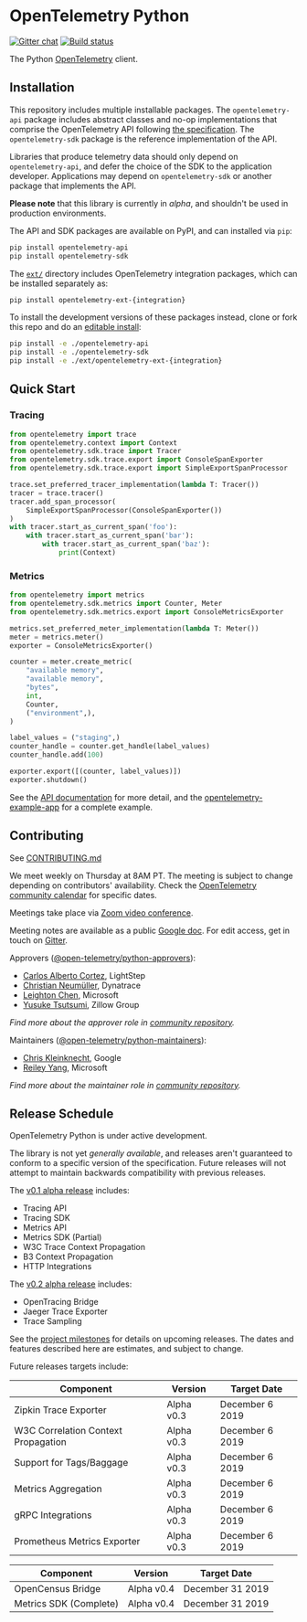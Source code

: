 # OpenTelemetry Python
[![Gitter chat](https://img.shields.io/gitter/room/opentelemetry/opentelemetry-python)](https://gitter.im/open-telemetry/opentelemetry-python)
[![Build status](https://travis-ci.org/open-telemetry/opentelemetry-python.svg?branch=master)](https://travis-ci.org/open-telemetry/opentelemetry-python)

The Python [OpenTelemetry](https://opentelemetry.io/) client.

## Installation

This repository includes multiple installable packages. The `opentelemetry-api`
package includes abstract classes and no-op implementations that comprise the OpenTelemetry API following
[the
specification](https://github.com/open-telemetry/opentelemetry-specification).
The `opentelemetry-sdk` package is the reference implementation of the API.

Libraries that produce telemetry data should only depend on `opentelemetry-api`,
and defer the choice of the SDK to the application developer. Applications may
depend on `opentelemetry-sdk` or another package that implements the API.

**Please note** that this library is currently in _alpha_, and shouldn't be
used in production environments.

The API and SDK packages are available on PyPI, and can installed via `pip`:

```sh
pip install opentelemetry-api
pip install opentelemetry-sdk
```

The
[`ext/`](https://github.com/open-telemetry/opentelemetry-python/tree/master/ext)
directory includes OpenTelemetry integration packages, which can be installed
separately as:

```sh
pip install opentelemetry-ext-{integration}
```

To install the development versions of these packages instead, clone or fork
this repo and do an [editable
install](https://pip.pypa.io/en/stable/reference/pip_install/#editable-installs):

```sh
pip install -e ./opentelemetry-api
pip install -e ./opentelemetry-sdk
pip install -e ./ext/opentelemetry-ext-{integration}
```

## Quick Start

### Tracing

```python
from opentelemetry import trace
from opentelemetry.context import Context
from opentelemetry.sdk.trace import Tracer
from opentelemetry.sdk.trace.export import ConsoleSpanExporter
from opentelemetry.sdk.trace.export import SimpleExportSpanProcessor

trace.set_preferred_tracer_implementation(lambda T: Tracer())
tracer = trace.tracer()
tracer.add_span_processor(
    SimpleExportSpanProcessor(ConsoleSpanExporter())
)
with tracer.start_as_current_span('foo'):
    with tracer.start_as_current_span('bar'):
        with tracer.start_as_current_span('baz'):
            print(Context)
```

### Metrics

```python
from opentelemetry import metrics
from opentelemetry.sdk.metrics import Counter, Meter
from opentelemetry.sdk.metrics.export import ConsoleMetricsExporter

metrics.set_preferred_meter_implementation(lambda T: Meter())
meter = metrics.meter()
exporter = ConsoleMetricsExporter()

counter = meter.create_metric(
    "available memory",
    "available memory",
    "bytes",
    int,
    Counter,
    ("environment",),
)

label_values = ("staging",)
counter_handle = counter.get_handle(label_values)
counter_handle.add(100)

exporter.export([(counter, label_values)])
exporter.shutdown()
```

See the [API
documentation](https://open-telemetry.github.io/opentelemetry-python/) for more
detail, and the
[opentelemetry-example-app](./examples/opentelemetry-example-app/README.rst)
for a complete example.

## Contributing

See [CONTRIBUTING.md](CONTRIBUTING.md)

We meet weekly on Thursday at 8AM PT. The meeting is subject to change depending on contributors' availability. Check the [OpenTelemetry community calendar](https://calendar.google.com/calendar/embed?src=google.com_b79e3e90j7bbsa2n2p5an5lf60%40group.calendar.google.com) for specific dates.

Meetings take place via [Zoom video conference](https://zoom.us/j/6729396170).

Meeting notes are available as a public [Google doc](https://docs.google.com/document/d/1CIMGoIOZ-c3-igzbd6_Pnxx1SjAkjwqoYSUWxPY8XIs/edit). For edit access, get in touch on [Gitter](https://gitter.im/open-telemetry/opentelemetry-python).

Approvers ([@open-telemetry/python-approvers](https://github.com/orgs/open-telemetry/teams/python-approvers)):

- [Carlos Alberto Cortez](https://github.com/carlosalberto), LightStep
- [Christian Neumüller](https://github.com/Oberon00), Dynatrace
- [Leighton Chen](https://github.com/lzchen), Microsoft
- [Yusuke Tsutsumi](https://github.com/toumorokoshi), Zillow Group

*Find more about the approver role in [community repository](https://github.com/open-telemetry/community/blob/master/community-membership.md#approver).*

Maintainers ([@open-telemetry/python-maintainers](https://github.com/orgs/open-telemetry/teams/python-maintainers)):

- [Chris Kleinknecht](https://github.com/c24t), Google
- [Reiley Yang](https://github.com/reyang), Microsoft

*Find more about the maintainer role in [community repository](https://github.com/open-telemetry/community/blob/master/community-membership.md#maintainer).*

## Release Schedule

OpenTelemetry Python is under active development.

The library is not yet _generally available_, and releases aren't guaranteed to
conform to a specific version of the specification. Future releases will not
attempt to maintain backwards compatibility with previous releases.

The [v0.1 alpha
release](https://github.com/open-telemetry/opentelemetry-python/releases/tag/v0.1.0)
includes:

- Tracing API
- Tracing SDK
- Metrics API
- Metrics SDK (Partial)
- W3C Trace Context Propagation
- B3 Context Propagation
- HTTP Integrations

The [v0.2 alpha
release](https://github.com/open-telemetry/opentelemetry-python/releases/tag/v0.2.0)
includes:

- OpenTracing Bridge
- Jaeger Trace Exporter
- Trace Sampling

See the [project
milestones](https://github.com/open-telemetry/opentelemetry-python/milestones)
for details on upcoming releases. The dates and features described here are
estimates, and subject to change.

Future releases targets include:

| Component                           | Version    | Target Date     |
| ----------------------------------- | ---------- | --------------- |
| Zipkin Trace Exporter               | Alpha v0.3 | December 6 2019 |
| W3C Correlation Context Propagation | Alpha v0.3 | December 6 2019 |
| Support for Tags/Baggage            | Alpha v0.3 | December 6 2019 |
| Metrics Aggregation                 | Alpha v0.3 | December 6 2019 |
| gRPC Integrations                   | Alpha v0.3 | December 6 2019 |
| Prometheus Metrics Exporter         | Alpha v0.3 | December 6 2019 |

| Component              | Version    | Target Date      |
| ---------------------- | ---------- | ---------------- |
| OpenCensus Bridge      | Alpha v0.4 | December 31 2019 |
| Metrics SDK (Complete) | Alpha v0.4 | December 31 2019 |

